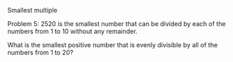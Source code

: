 Smallest multiple

Problem 5: 2520 is the smallest number that can be divided by each of the
numbers from 1 to 10 without any remainder.

What is the smallest positive number that is evenly divisible by all of the
numbers from 1 to 20?
